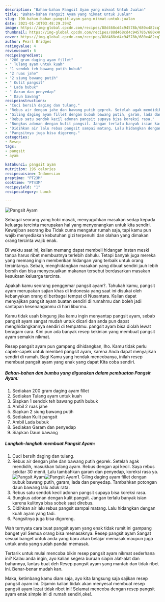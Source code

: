 ```yaml
---
description: "Bahan-bahan Pangsit Ayam yang nikmat Untuk Jualan"
title: "Bahan-bahan Pangsit Ayam yang nikmat Untuk Jualan"
slug: 190-bahan-bahan-pangsit-ayam-yang-nikmat-untuk-jualan
date: 2021-01-10T03:48:29.394Z
image: https://img-global.cpcdn.com/recipes/88d468cd4c94578b/680x482cq70/pangsit-ayam-foto-resep-utama.jpg
thumbnail: https://img-global.cpcdn.com/recipes/88d468cd4c94578b/680x482cq70/pangsit-ayam-foto-resep-utama.jpg
cover: https://img-global.cpcdn.com/recipes/88d468cd4c94578b/680x482cq70/pangsit-ayam-foto-resep-utama.jpg
author: Pearl Bridges
ratingvalue: 4
reviewcount: 6
recipeingredient:
- "200 gram daging ayam fillet"
- " Tulang ayam untuk kuah"
- "1 sendok teh bawang putih bubuk"
- "2 ruas jahe"
- "2 siung bawang putih"
- " Kulit pangsit"
- " Lada bubuk"
- " Garam dan penyedap"
- " Daun bawang"
recipeinstructions:
- "Cuci bersih daging dan tulang."
- "Rebus air dengan jahe dan bawang putih geprek. Setelah agak mendidih, masukkan tulang ayam. Rebus dengan api kecil. Saya rebus sekitar 30 menit. Lalu tambahkan garam dan penyedap, koreksi rasa ya."
- "Giling daging ayam fillet dengan bubuk bawang putih, garam, lada dan penyedap. Tambahkan potongan daun bawang lalu aduk rata."
- "Rebus satu sendok kecil adonan pangsit supaya bisa koreksi rasa."
- "Bungkus adonan dengan kulit pangsit. Jangan terlalu banyak isian karena kulitnya bisa sobek saat direbus."
- "Didihkan air lalu rebus pangsit sampai matang. Lalu hidangkan dengan kuah ayam yang tadi."
- "Pangsitnya juga bisa digoreng."
categories:
- Resep
tags:
- pangsit
- ayam

katakunci: pangsit ayam 
nutrition: 196 calories
recipecuisine: Indonesian
preptime: "PT23M"
cooktime: "PT43M"
recipeyield: "1"
recipecategory: Lunch

---
```



![Pangsit Ayam](https://img-global.cpcdn.com/recipes/88d468cd4c94578b/680x482cq70/pangsit-ayam-foto-resep-utama.jpg)

Sebagai seorang yang hobi masak, menyuguhkan masakan sedap kepada keluarga tercinta merupakan hal yang menyenangkan untuk kita sendiri. Kewajiban seorang ibu Tidak cuma mengatur rumah saja, tapi kamu pun wajib menyediakan kebutuhan gizi terpenuhi dan olahan yang dimakan orang tercinta wajib enak.

Di waktu  saat ini, kalian memang dapat membeli hidangan instan meski tanpa harus ribet membuatnya terlebih dahulu. Tetapi banyak juga mereka yang memang ingin memberikan hidangan yang terbaik untuk orang tercintanya. Sebab, menghidangkan masakan yang dibuat sendiri jauh lebih bersih dan bisa menyesuaikan makanan tersebut berdasarkan masakan kesukaan keluarga tercinta. 



Apakah kamu seorang penggemar pangsit ayam?. Tahukah kamu, pangsit ayam merupakan sajian khas di Indonesia yang saat ini disukai oleh kebanyakan orang di berbagai tempat di Nusantara. Kalian dapat menyajikan pangsit ayam buatan sendiri di rumahmu dan boleh jadi santapan kesenanganmu di hari liburmu.

Kamu tidak usah bingung jika kamu ingin menyantap pangsit ayam, sebab pangsit ayam sangat mudah untuk dicari dan anda pun dapat menghidangkannya sendiri di tempatmu. pangsit ayam bisa diolah lewat beragam cara. Kini pun ada banyak resep kekinian yang membuat pangsit ayam semakin nikmat.

Resep pangsit ayam pun gampang dihidangkan, lho. Kamu tidak perlu capek-capek untuk membeli pangsit ayam, karena Anda dapat menyajikan sendiri di rumah. Bagi Kamu yang hendak mencobanya, inilah resep membuat pangsit ayam yang enak yang dapat Kita coba sendiri.

<!--inarticleads1-->

##### Bahan-bahan dan bumbu yang digunakan dalam pembuatan Pangsit Ayam:

1. Sediakan 200 gram daging ayam fillet
1. Sediakan  Tulang ayam untuk kuah
1. Siapkan 1 sendok teh bawang putih bubuk
1. Ambil 2 ruas jahe
1. Siapkan 2 siung bawang putih
1. Sediakan  Kulit pangsit
1. Ambil  Lada bubuk
1. Sediakan  Garam dan penyedap
1. Siapkan  Daun bawang




<!--inarticleads2-->

##### Langkah-langkah membuat Pangsit Ayam:

1. Cuci bersih daging dan tulang.
1. Rebus air dengan jahe dan bawang putih geprek. Setelah agak mendidih, masukkan tulang ayam. Rebus dengan api kecil. Saya rebus sekitar 30 menit. Lalu tambahkan garam dan penyedap, koreksi rasa ya.
<img src="https://img-global.cpcdn.com/steps/73cb80f98af12689/160x128cq70/pangsit-ayam-langkah-memasak-2-foto.jpg" alt="Pangsit Ayam"><img src="https://img-global.cpcdn.com/steps/7d48c0079f7216dc/160x128cq70/pangsit-ayam-langkah-memasak-2-foto.jpg" alt="Pangsit Ayam">1. Giling daging ayam fillet dengan bubuk bawang putih, garam, lada dan penyedap. Tambahkan potongan daun bawang lalu aduk rata.
1. Rebus satu sendok kecil adonan pangsit supaya bisa koreksi rasa.
1. Bungkus adonan dengan kulit pangsit. Jangan terlalu banyak isian karena kulitnya bisa sobek saat direbus.
1. Didihkan air lalu rebus pangsit sampai matang. Lalu hidangkan dengan kuah ayam yang tadi.
1. Pangsitnya juga bisa digoreng.




Wah ternyata cara buat pangsit ayam yang enak tidak rumit ini gampang banget ya! Semua orang bisa memasaknya. Resep pangsit ayam Sangat sesuai banget untuk anda yang baru akan belajar memasak maupun juga untuk anda yang sudah pandai memasak.

Tertarik untuk mulai mencoba bikin resep pangsit ayam nikmat sederhana ini? Kalau anda ingin, ayo kalian segera buruan siapin alat-alat dan bahannya, lantas buat deh Resep pangsit ayam yang mantab dan tidak ribet ini. Benar-benar mudah kan. 

Maka, ketimbang kamu diam saja, ayo kita langsung saja sajikan resep pangsit ayam ini. Dijamin kalian tiidak akan menyesal membuat resep pangsit ayam lezat tidak ribet ini! Selamat mencoba dengan resep pangsit ayam enak simple ini di rumah sendiri,oke!.

